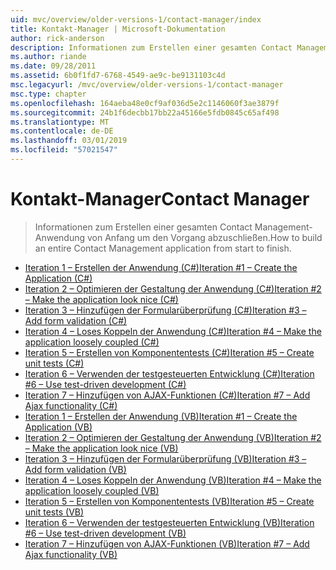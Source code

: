 ```yaml
---
uid: mvc/overview/older-versions-1/contact-manager/index
title: Kontakt-Manager | Microsoft-Dokumentation
author: rick-anderson
description: Informationen zum Erstellen einer gesamten Contact Management-Anwendung von Anfang um den Vorgang abzuschließen.
ms.author: riande
ms.date: 09/28/2011
ms.assetid: 6b0f1fd7-6768-4549-ae9c-be9131103c4d
msc.legacyurl: /mvc/overview/older-versions-1/contact-manager
msc.type: chapter
ms.openlocfilehash: 164aeba48e0cf9af036d5e2c1146060f3ae3879f
ms.sourcegitcommit: 24b1f6decbb17bb22a45166e5fdb0845c65af498
ms.translationtype: MT
ms.contentlocale: de-DE
ms.lasthandoff: 03/01/2019
ms.locfileid: "57021547"
---
```

<a name="contact-manager"></a><span data-ttu-id="2b2d0-103">Kontakt-Manager</span><span class="sxs-lookup"><span data-stu-id="2b2d0-103">Contact Manager</span></span>
====================
> <span data-ttu-id="2b2d0-104">Informationen zum Erstellen einer gesamten Contact Management-Anwendung von Anfang um den Vorgang abzuschließen.</span><span class="sxs-lookup"><span data-stu-id="2b2d0-104">How to build an entire Contact Management application from start to finish.</span></span>


- [<span data-ttu-id="2b2d0-105">Iteration 1 – Erstellen der Anwendung (C#)</span><span class="sxs-lookup"><span data-stu-id="2b2d0-105">Iteration #1 – Create the Application (C#)</span></span>](iteration-1-create-the-application-cs.md)
- [<span data-ttu-id="2b2d0-106">Iteration 2 – Optimieren der Gestaltung der Anwendung (C#)</span><span class="sxs-lookup"><span data-stu-id="2b2d0-106">Iteration #2 – Make the application look nice (C#)</span></span>](iteration-2-make-the-application-look-nice-cs.md)
- [<span data-ttu-id="2b2d0-107">Iteration 3 – Hinzufügen der Formularüberprüfung (C#)</span><span class="sxs-lookup"><span data-stu-id="2b2d0-107">Iteration #3 – Add form validation (C#)</span></span>](iteration-3-add-form-validation-cs.md)
- [<span data-ttu-id="2b2d0-108">Iteration 4 – Loses Koppeln der Anwendung (C#)</span><span class="sxs-lookup"><span data-stu-id="2b2d0-108">Iteration #4 – Make the application loosely coupled (C#)</span></span>](iteration-4-make-the-application-loosely-coupled-cs.md)
- [<span data-ttu-id="2b2d0-109">Iteration 5 – Erstellen von Komponententests (C#)</span><span class="sxs-lookup"><span data-stu-id="2b2d0-109">Iteration #5 – Create unit tests (C#)</span></span>](iteration-5-create-unit-tests-cs.md)
- [<span data-ttu-id="2b2d0-110">Iteration 6 – Verwenden der testgesteuerten Entwicklung (C#)</span><span class="sxs-lookup"><span data-stu-id="2b2d0-110">Iteration #6 – Use test-driven development (C#)</span></span>](iteration-6-use-test-driven-development-cs.md)
- [<span data-ttu-id="2b2d0-111">Iteration 7 – Hinzufügen von AJAX-Funktionen (C#)</span><span class="sxs-lookup"><span data-stu-id="2b2d0-111">Iteration #7 – Add Ajax functionality (C#)</span></span>](iteration-7-add-ajax-functionality-cs.md)
- [<span data-ttu-id="2b2d0-112">Iteration 1 – Erstellen der Anwendung (VB)</span><span class="sxs-lookup"><span data-stu-id="2b2d0-112">Iteration #1 – Create the Application (VB)</span></span>](iteration-1-create-the-application-vb.md)
- [<span data-ttu-id="2b2d0-113">Iteration 2 – Optimieren der Gestaltung der Anwendung (VB)</span><span class="sxs-lookup"><span data-stu-id="2b2d0-113">Iteration #2 – Make the application look nice (VB)</span></span>](iteration-2-make-the-application-look-nice-vb.md)
- [<span data-ttu-id="2b2d0-114">Iteration 3 – Hinzufügen der Formularüberprüfung (VB)</span><span class="sxs-lookup"><span data-stu-id="2b2d0-114">Iteration #3 – Add form validation (VB)</span></span>](iteration-3-add-form-validation-vb.md)
- [<span data-ttu-id="2b2d0-115">Iteration 4 – Loses Koppeln der Anwendung (VB)</span><span class="sxs-lookup"><span data-stu-id="2b2d0-115">Iteration #4 – Make the application loosely coupled (VB)</span></span>](iteration-4-make-the-application-loosely-coupled-vb.md)
- [<span data-ttu-id="2b2d0-116">Iteration 5 – Erstellen von Komponententests (VB)</span><span class="sxs-lookup"><span data-stu-id="2b2d0-116">Iteration #5 – Create unit tests (VB)</span></span>](iteration-5-create-unit-tests-vb.md)
- [<span data-ttu-id="2b2d0-117">Iteration 6 – Verwenden der testgesteuerten Entwicklung (VB)</span><span class="sxs-lookup"><span data-stu-id="2b2d0-117">Iteration #6 – Use test-driven development (VB)</span></span>](iteration-6-use-test-driven-development-vb.md)
- [<span data-ttu-id="2b2d0-118">Iteration 7 – Hinzufügen von AJAX-Funktionen (VB)</span><span class="sxs-lookup"><span data-stu-id="2b2d0-118">Iteration #7 – Add Ajax functionality (VB)</span></span>](iteration-7-add-ajax-functionality-vb.md)
